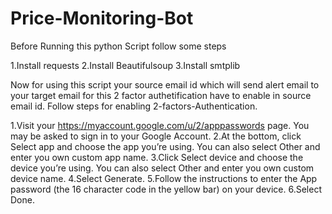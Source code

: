 # Price-Monitoring-Bot

Before Running this python Script follow some steps

1.Install requests
2.Install Beautifulsoup
3.Install smtplib

Now for using this script your source email id which will send alert email to your 
target email for this 2 factor authetification have to enable in source email id.
Follow steps for enabling 2-factors-Authentication.

1.Visit your https://myaccount.google.com/u/2/apppasswords page. You may be asked to sign in to your Google Account.
2.At the bottom, click Select app and choose the app you’re using. You can also select Other and enter you own custom app name.
3.Click Select device and choose the device you’re using. You can also select Other and enter you own custom device name.
4.Select Generate.
5.Follow the instructions to enter the App password (the 16 character code in the yellow bar) on your device.
6.Select Done.
